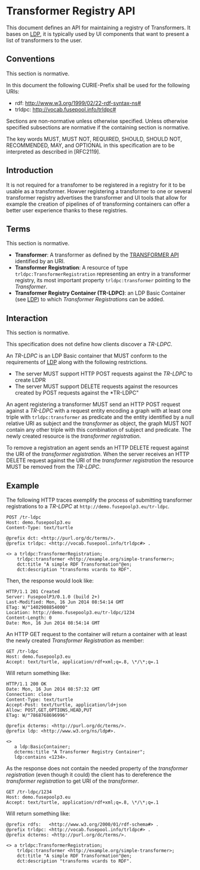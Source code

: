 # Transformer Registry API

This document defines an API for maintaining a registry of Transformers. It bases on [LDP], it is typically used by UI components that want to present a list of transformers to the user.

## Conventions

This section is normative.

In this document the following CURIE-Prefix shall be used for the following URIs:

 * rdf: http://www.w3.org/1999/02/22-rdf-syntax-ns#
 * trldpc: http://vocab.fusepool.info/trldpc#

Sections are non-normative unless otherwise specified. Unless otherwise specified subsections are normative if the containing section is normative.

The key words MUST, MUST NOT, REQUIRED, SHOULD, SHOULD NOT, RECOMMENDED, MAY, and OPTIONAL in this specification are to be interpreted as described in [RFC2119].

## Introduction

It is not required for a transfomer to be registered in a registry for it to be usable as a transformer. Howver registering a transformer to one or several transformer registry advertises the transformer and UI tools that allow for example the creation of pipelines of of transforming containers can offer a better user experience thanks to these registries.

## Terms

This section is normative.

 * **Transformer**: A transformer as defined by the [TRANSFORMER API] identified by an URI.
 * **Transformer Registration**: A resource of type `trldpc:TransformerRegistration` representing an entry in a transformer registry, its most important property `trldpc:transformer` pointing to the *Transformer*.
 * **Transformer Registry Container (TR-LDPC)**: an LDP Basic Container (see [LDP]) to which *Transformer Registration*s can be added.
 
## Interaction

This section is normative.

This specification does not define how clients discover a *TR-LDPC*.

An *TR-LDPC* is an LDP Basic container that MUST conform to the requirements of [LDP] along with the following restrictions. 

 * The server MUST support HTTP POST requests against the *TR-LDPC* to create LDPR
 * The server MUST support DELETE requests against the resources created by POST requests against the *TR-LDPC"

An agent registering a transformer MUST send an HTTP POST request against a *TR-LDPC* with a request entity encoding a graph with at least one triple with `trldpc:transformer` as predicate and the entity identified by a null relative URI as subject and the *transformer* as object, the graph MUST NOT contain any other triple with this combination of subject and predicate. The newly created resource is the  *transformer registration*.

To remove a registration an agent sends an HTTP DELETE request against the URI of the *transformer registration*. When the server receives an HTTP DELETE request against the URI of the *transformer registration* the resource MUST be removed from the *TR-LDPC*.

## Example

The following HTTP traces exemplify the process of submitting transformer registrations to a *TR-LDPC* at `http://demo.fusepoolp3.eu/tr-ldpc`.


    POST /tr-ldpc
    Host: demo.fusepoolp3.eu
    Content-Type: text/turtle

    @prefix dct: <http://purl.org/dc/terms/>.
    @prefix trldpc: <http://vocab.fusepool.info/trldpc#> .

    <> a trldpc:TransformerRegistration;
        trldpc:transformer <http://example.org/simple-transformer>;
        dct:title "A simple RDF Transformation"@en;
        dct:description "transforms vcards to RDF".


Then, the response would look like:


    HTTP/1.1 201 Created
    Server: FusepoolP3/0.1.0 (build 2+)
    Last-Modified: Mon, 16 Jun 2014 08:54:14 GMT
    ETag: W/"1402908854000"
    Location: http://demo.fusepoolp3.eu/tr-ldpc/1234
    Content-Length: 0
    Date: Mon, 16 Jun 2014 08:54:14 GMT


An HTTP GET request to the container will return a container with at least the newly created *Transformer Registration* as member:


    GET /tr-ldpc
    Host: demo.fusepoolp3.eu
    Accept: text/turtle, application/rdf+xml;q=.8, \*/\*;q=.1


Will return something like:


    HTTP/1.1 200 OK
    Date: Mon, 16 Jun 2014 08:57:32 GMT
    Connection: close
    Content-Type: text/turtle
    Accept-Post: text/turtle, application/ld+json
    Allow: POST,GET,OPTIONS,HEAD,PUT
    ETag: W/"7868768696996"

    @prefix dcterms: <http://purl.org/dc/terms/>.
    @prefix ldp: <http://www.w3.org/ns/ldp#>.

    <>
       a ldp:BasicContainer;
       dcterms:title "A Transformer Registry Container";
       ldp:contains <1234>.
       
As the response does not contain the needed property of the *transformer registration* (even though it could) the client has to dereference the *transformer registration* to get URI of the *transformer*.

    GET /tr-ldpc/1234
    Host: demo.fusepoolp3.eu
    Accept: text/turtle, application/rdf+xml;q=.8, \*/\*;q=.1


Will return something like:

    @prefix rdfs:   <http://www.w3.org/2000/01/rdf-schema#> .
    @prefix trldpc: <http://vocab.fusepool.info/trldpc#> .
    @prefix dcterms: <http://purl.org/dc/terms/>.

    <> a trldpc:TransformerRegistration;
        trldpc:transformer <http://example.org/simple-transformer>;
        dct:title "A simple RDF Transformation"@en;
        dct:description "transforms vcards to RDF".
               
        
[LDP]: http://www.w3.org/TR/ldp/
[TRANSFORMER API]: https://github.com/fusepoolP3/overall-architecture/blob/master/transformer-api.md